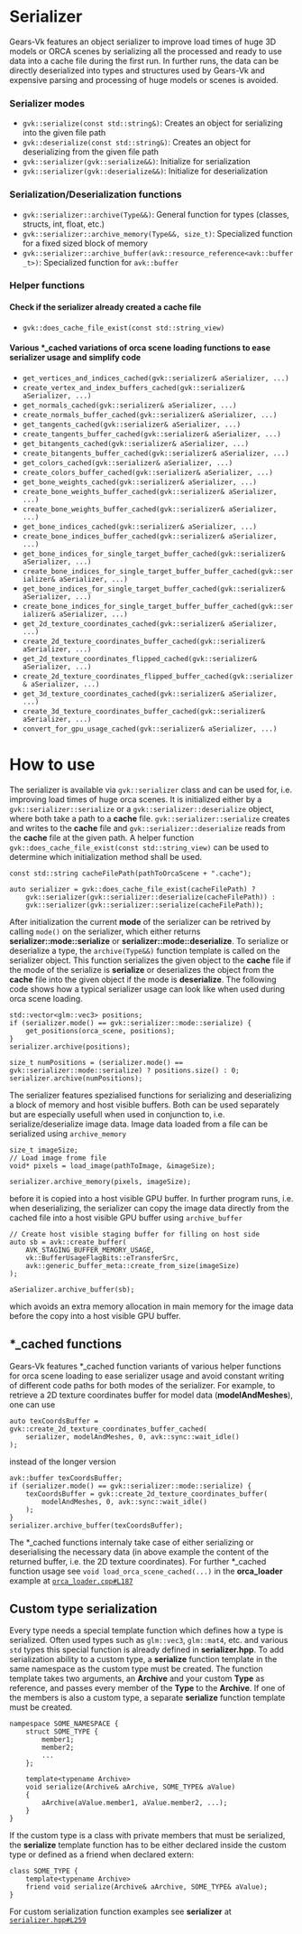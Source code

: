 # Serializer
Gears-Vk features an object serializer to improve load times of huge 3D models or ORCA scenes by
serializing all the processed and ready to use data into a cache file during the first run. In
further runs, the data can be directly deserialized into types and structures used by Gears-Vk
and expensive parsing and processing of huge models or scenes is avoided.

### Serializer modes
* `gvk::serialize(const std::string&)`: Creates an object for serializing into the given file path
* `gvk::deserialize(const std::string&)`: Creates an object for deserializing from the given file
  path
* `gvk::serializer(gvk::serialize&&)`: Initialize for serialization
* `gvk::serializer(gvk::deserialize&&)`: Initialize for deserialization

### Serialization/Deserialization functions
* `gvk::serializer::archive(Type&&)`: General function for types (classes, structs, int, float, etc.)
* `gvk::serializer::archive_memory(Type&&, size_t)`: Specialized function for a fixed sized block of memory
* `gvk::serializer::archive_buffer(avk::resource_reference<avk::buffer_t>)`: Specialized function
  for `avk::buffer`


### Helper functions

#### Check if the serializer already created a **cache** file
* `gvk::does_cache_file_exist(const std::string_view)`

#### Various \*\_cached variations of orca scene loading functions to ease serializer usage and simplify code
* `get_vertices_and_indices_cached(gvk::serializer& aSerializer, ...)`
* `create_vertex_and_index_buffers_cached(gvk::serializer& aSerializer, ...)`
* `get_normals_cached(gvk::serializer& aSerializer, ...)`
* `create_normals_buffer_cached(gvk::serializer& aSerializer, ...)`
* `get_tangents_cached(gvk::serializer& aSerializer, ...)`
* `create_tangents_buffer_cached(gvk::serializer& aSerializer, ...)`
* `get_bitangents_cached(gvk::serializer& aSerializer, ...)`
* `create_bitangents_buffer_cached(gvk::serializer& aSerializer, ...)`
* `get_colors_cached(gvk::serializer& aSerializer, ...)`
* `create_colors_buffer_cached(gvk::serializer& aSerializer, ...)`
* `get_bone_weights_cached(gvk::serializer& aSerializer, ...)`
* `create_bone_weights_buffer_cached(gvk::serializer& aSerializer, ...)`
* `create_bone_weights_buffer_cached(gvk::serializer& aSerializer, ...)`
* `get_bone_indices_cached(gvk::serializer& aSerializer, ...)`
* `create_bone_indices_buffer_cached(gvk::serializer& aSerializer, ...)`
* `get_bone_indices_for_single_target_buffer_cached(gvk::serializer& aSerializer, ...)`
* `create_bone_indices_for_single_target_buffer_buffer_cached(gvk::serializer& aSerializer, ...)`
* `get_bone_indices_for_single_target_buffer_cached(gvk::serializer& aSerializer, ...)`
* `create_bone_indices_for_single_target_buffer_buffer_cached(gvk::serializer& aSerializer, ...)`
* `get_2d_texture_coordinates_cached(gvk::serializer& aSerializer, ...)`
* `create_2d_texture_coordinates_buffer_cached(gvk::serializer& aSerializer, ...)`
* `get_2d_texture_coordinates_flipped_cached(gvk::serializer& aSerializer, ...)`
* `create_2d_texture_coordinates_flipped_buffer_cached(gvk::serializer& aSerializer, ...)`
* `get_3d_texture_coordinates_cached(gvk::serializer& aSerializer, ...)`
* `create_3d_texture_coordinates_buffer_cached(gvk::serializer& aSerializer, ...)`
* `convert_for_gpu_usage_cached(gvk::serializer& aSerializer, ...)`

# How to use
The serializer is available via `gvk::serializer` class and can be used for, i.e. improving load
times of huge orca scenes. It is initialized either by a `gvk::serializer::serialize` or a
`gvk::serializer::deserialize` object, where both take a path to a **cache** file.
`gvk::serializer::serialize` creates and writes to the **cache** file and
`gvk::serializer::deserialize` reads from the **cache** file at the given path. A helper function
`gvk::does_cache_file_exist(const std::string_view)` can be used to determine which initialization
method shall be used.
```
const std::string cacheFilePath(pathToOrcaScene + ".cache");

auto serializer = gvk::does_cache_file_exist(cacheFilePath) ?
	gvk::serializer(gvk::serializer::deserialize(cacheFilePath)) :
	gvk::serializer(gvk::serializer::serialize(cacheFilePath));
```
After initialization the current **mode** of the serializer can be retrived by calling `mode()` on
the serializer, which either returns **serializer::mode::serialize** or
**serializer::mode::deserialize**. To serialize or deserialize a type, the `archive(Type&&)`
function template is called on the serializer object. This function serializes the given object to
the **cache** file if the mode of the serialize is **serialize** or deserializes the object from the
**cache** file into the given object if the mode is **deserialize**. The following code shows how a
typical serializer usage can look like when used during orca scene loading.
```
std::vector<glm::vec3> positions;
if (serializer.mode() == gvk::serializer::mode::serialize) {
	get_positions(orca_scene, positions);
}
serializer.archive(positions);

size_t numPositions = (serializer.mode() == gvk::serializer::mode::serialize) ? positions.size() : 0;
serializer.archive(numPositions);
```

The serializer features spezialised functions for serializing and deserializing a block of memory
and host visible buffers. Both can be used separately but are especially usefull when used in
conjunction to, i.e. serialize/deserialize image data. Image data loaded from a file can be
serialized using `archive_memory`
```
size_t imageSize;
// Load image frome file
void* pixels = load_image(pathToImage, &imageSize);

serializer.archive_memory(pixels, imageSize);
```
before it is copied into a host visible GPU buffer. In further program runs, i.e. when
deserializing, the serializer can copy the image data directly from the cached file into a host
visible GPU buffer using `archive_buffer`
```
// Create host visible staging buffer for filling on host side
auto sb = avk::create_buffer(
	AVK_STAGING_BUFFER_MEMORY_USAGE,
	vk::BufferUsageFlagBits::eTransferSrc,
	avk::generic_buffer_meta::create_from_size(imageSize)
);

aSerializer.archive_buffer(sb);
```
which avoids an extra memory allocation in main memory for the image data before the copy into a host
visible GPU buffer.

## \*\_cached functions

Gears-Vk features \*\_cached function variants of various helper functions for orca scene loading to
ease serializer usage and avoid constant writing of different code paths for both modes of the
serializer. For example, to retrieve a 2D texture coordinates buffer for model data
(**modelAndMeshes**), one can use
```
auto texCoordsBuffer = gvk::create_2d_texture_coordinates_buffer_cached(
	serializer, modelAndMeshes, 0, avk::sync::wait_idle()
);
```
instead of the longer version
```
avk::buffer texCoordsBuffer;
if (serializer.mode() == gvk::serializer::mode::serialize) {
	texCoordsBuffer = gvk::create_2d_texture_coordinates_buffer(
		modelAndMeshes, 0, avk::sync::wait_idle()
	);
}
serializer.archive_buffer(texCoordsBuffer);
```
The \*\_cached functions internaly take case of either serializing or deserialising the necessary
data (in above example the content of the returned buffer, i.e. the 2D texture coordinates).
For further \*\_cached function usage see `void load_orca_scene_cached(...)` in the **orca_loader** example at [`orca_loader.cpp#L187`](https://github.com/cg-tuwien/Gears-Vk/blob/master/examples/orca_loader/source/orca_loader.cpp#L187)

## Custom type serialization
Every type needs a special template function which defines how a type is serialized. Often used
types such as `glm::vec3`, `glm::mat4`, etc. and various `std` types this special function is
already defined in **serializer.hpp**. To add serialization ability to a custom type, a
**serialize** function template in the same namespace as the custom type must be created. The
function template takes two arguments, an **Archive** and your custom **Type** as reference, and
passes every member of the **Type** to the **Archive**. If one of the members is also a custom
type, a separate **serialize** function template must be created.
```
nampespace SOME_NAMESPACE {
	struct SOME_TYPE {
		member1;
		member2;
		...
	};

	template<typename Archive>
	void serialize(Archive& aArchive, SOME_TYPE& aValue)
	{
		aArchive(aValue.member1, aValue.member2, ...);
	}
}
```
If the custom type is a class with private members that must be serialized, the **serialize**
template function has to be either declared inside the custom type or defined as a friend when
declared extern:
```
class SOME_TYPE {
	template<typename Archive>
	friend void serialize(Archive& aArchive, SOME_TYPE& aValue);
}
```
For custom serialization function examples see **serializer** at [`serializer.hpp#L259`](https://github.com/cg-tuwien/Gears-Vk/blob/master/framework/include/serializer.hpp#L259)
